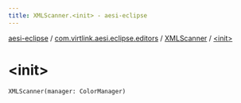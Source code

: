 ```yaml
---
title: XMLScanner.<init> - aesi-eclipse
---
```


[aesi-eclipse](../../index.html) / [com.virtlink.aesi.eclipse.editors](../index.html) / [XMLScanner](index.html) / [&lt;init&gt;](.)

# &lt;init&gt;

`XMLScanner(manager: ColorManager)`